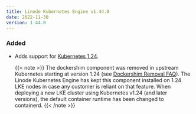 ```yaml
---
title: Linode Kubernetes Engine v1.44.0
date: 2022-11-30
version: 1.44.0
---
```


### Added

- Adds support for [Kubernetes 1.24](https://kubernetes.io/blog/2022/05/03/kubernetes-1-24-release-announcement/).

    {{< note >}}
The dockershim component was removed in upstream Kubernetes starting at version 1.24 (see [Dockershim Removal FAQ](https://kubernetes.io/blog/2022/02/17/dockershim-faq/)). The Linode Kubernetes Engine has kept this component installed on 1.24 LKE nodes in case any customer is reliant on that feature. When deploying a new LKE cluster using Kubernetes v1.24 (and later versions), the default container runtime has been changed to containerd.
{{< /note >}}